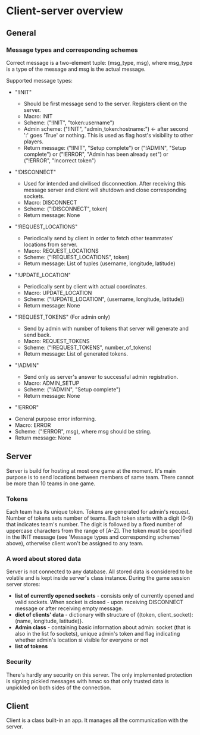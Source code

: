 # Client-server overview

## General

### Message types and corresponding schemes 

Correct message is a two-element tuple: (msg_type, msg), where msg_type is a type of the message and msg is the actual 
message.

Supported message types:
  * "!INIT"
    - Should be first message send to the server. Registers client on the server.
    - Macro: INIT
    - Scheme: ("!INIT", "token:username")
    - Admin scheme: ("!INIT", "admin_token:hostname:") <- after second ':' goes 'True' or nothing. This is used as flag
      host's visibility to other players. 
    - Return message: ("!INIT", "Setup complete") or ("!ADMIN", "Setup complete") or 
      ("!ERROR", "Admin has been already set") or ("!ERROR", "Incorrect token")
      
  * "!DISCONNECT"
    - Used for intended and civilised disconnection. After receiving this message server and client will shutdown and
      close corresponding sockets.
    - Macro: DISCONNECT
    - Scheme: ("!DISCONNECT", token)
    - Return message: None
    
  * "!REQUEST_LOCATIONS"
    - Periodically send by client in order to fetch other teammates' locations from server.
    - Macro: REQUEST_LOCATIONS
    - Scheme: ("!REQUEST_LOCATIONS", token)
    - Return message: List of tuples (username, longitude, latitude)
    
  * "!UPDATE_LOCATION"
    - Periodically sent by client with actual coordinates.
    - Macro: UPDATE_LOCATION
    - Scheme: ("!UPDATE_LOCATION", (username, longitude, latitude))
    - Return message: None
    
  * "!REQUEST_TOKENS" (For admin only)
    - Send by admin with number of tokens that server will generate and send back.
    - Macro: REQUEST_TOKENS
    - Scheme: ("!REQUEST_TOKENS", number_of_tokens)
    - Return message: List of generated tokens.
    
  * "!ADMIN"
    - Send only as server's answer to successful admin registration.
    - Macro: ADMIN_SETUP
    - Scheme: ("!ADMIN", "Setup complete")
    - Return message: None
    
  * "!ERROR"
  - General purpose error informing.
  - Macro: ERROR
  - Scheme: ("!ERROR", msg), where msg should be string.
  - Return message: None
  
## Server

Server is build for hosting at most one game at the moment. It's main purpose is to send locations between members of 
same team. There cannot be more than 10 teams in one game.

### Tokens
Each team has its unique token. Tokens are generated for admin's request. Number of tokens sets number of teams. Each
token starts with a digit (0-9) that indicates team's number. The digit is followed by a fixed number of uppercase 
characters from the range of [A-Z]. The token must be specified in the INIT message
(see 'Message types and corresponding schemes' above), otherwise client won't be assigned to any team.

### A word about stored data
Server is not connected to any database. All stored data is considered to be volatile and is kept inside server's
class instance. During the game session server stores: 
  - __list of currently opened sockets__ - consists only of currently opened and valid sockets. When socket is closed - 
    upon receiving DISCONNECT message or after receiving empty message.
  - __dict of clients' data__ - dictionary with structure of {(token, client_socket): (name, longitude, latitude)}.
  - __Admin class__ - containing basic information about admin: socket (that is also in the list fo sockets), unique 
    admin's token and flag indicating whether admin's location si visible for everyone or not  
  - __list of tokens__
 
### Security
There's hardly any security on this server. The only implemented protection is signing pickled messages with hmac so 
that only trusted data is unpickled on both sides of the connection.  


## Client
Client is a class built-in an app. It manages all the communication with the server.
